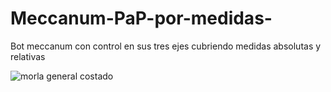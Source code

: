 # Meccanum-PaP-por-medidas-
Bot meccanum con control en sus tres ejes cubriendo medidas absolutas y relativas

![morla general costado](https://user-images.githubusercontent.com/49609524/173216867-ebea7191-44c6-43c5-b4ab-f58ab51d482b.jpg)
